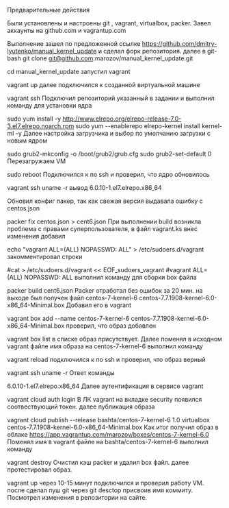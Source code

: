 Предварительные действия

Были установлены и настроены git , vagrant, virtualbox, packer. Завел аккаунты на github.com и vagrantup.com

Выполнение
зашел по предложенной ссылке https://github.com/dmitry-lyutenko/manual_kernel_update и сделал форк репозитория. далее в git-bash
git clone git@github.com:marozov/manual_kernel_update.git

cd manual_kernel_update
запустил vagrant

vagrant up
далее подключился к созданной виртуальной машине

vagrant ssh
Подключил репозиторий указанный в задании и выполнил команду для установки ядра

sudo yum install -y http://www.elrepo.org/elrepo-release-7.0-3.el7.elrepo.noarch.rpm
sudo yum --enablerepo elrepo-kernel install kernel-ml -y
Далее настройка загрузчика и выбор по умолчанию загрузки с новым ядром

sudo grub2-mkconfig -o /boot/grub2/grub.cfg
sudo grub2-set-default 0
Перезагружаем VM

sudo reboot
Подключился к по ssh и проверил, что ядро обновилось

vagrant ssh
uname -r
вывод
6.0.10-1.el7.elrepo.x86_64

Обновил конфиг пакер, так как свежая версия выдавала ошибку с centos.json

packer fix centos.json > cent6.json
При выполнении build возникла проблема с правами суперпользователя, в файл vagrant.ks внес изменения добавил

echo "vagrant ALL=(ALL) NOPASSWD: ALL" > /etc/sudoers.d/vagrant
закомментировал строки

#cat > /etc/sudoers.d/vagrant << EOF_sudoers_vagrant
#vagrant        ALL=(ALL)       NOPASSWD: ALL
выполнил команду для сборки box файла

packer build cent6.json
Packer отработал без ошибок за 20 мин. на выходе был получен файл centos-7-kernel-6 centos-7.7.1908-kernel-6.0-x86_64-Minimal.box Добавил его в vagrant

vagrant box add --name centos-7-kernel-6 centos-7.7.1908-kernel-6.0-x86_64-Minimal.box
проверил, что образ добавлен

vagrant box list
в списке образ присутствует. Далее поменял в исходном vagrant файле имя образа на centos-7-kernel-6 выполнил команду

vagrant reload
подключился к по ssh и проверил, что образ верный

vagrant ssh
uname -r
Ответ команды

6.0.10-1.el7.elrepo.x86_64
Далее аутентификация в сервисе vagrant

vagrant cloud auth login
В ЛК vagrant на вкладке security появился соотвествующий токен. далее публикация образа

vagrant cloud publish --release bashta/centos-7-kernel-6 1.0 virtualbox centos-7.7.1908-kernel-6.0-x86_64-Minimal.box
Как итог получил образ в облаке https://app.vagrantup.com/marozov/boxes/centos-7-kernel-6.0 Поменял имя в vagrant файле на bashta/centos-7-kernel-6 выполнил команду

vagrant destroy
Очистил кэш packer и удалил box файл. далее протестировал образ.

vagrant up
через 10-15 минут подключился и проверил работу VM. после сделал пуш git через git desctop присвоив имя коммиту. Посмотрел изменения в репозитории на сайте.
